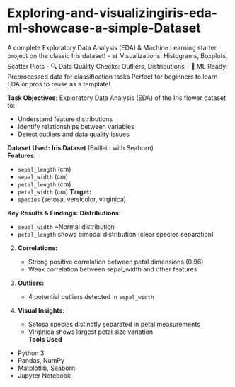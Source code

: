 # Exploring-and-visualizingiris-eda-ml-showcase-a-simple-Dataset
A complete Exploratory Data Analysis (EDA) &amp; Machine Learning starter project on the classic Iris dataset!   - 📊 Visualizations: Histograms, Boxplots, Scatter Plots   - 🔍 Data Quality Checks: Outliers, Distributions   - 🤖 ML Ready: Preprocessed data for classification tasks    Perfect for beginners to learn EDA or pros to reuse as a template! 

**Task Objectives:**
Exploratory Data Analysis (EDA) of the Iris flower dataset to:
- Understand feature distributions  
- Identify relationships between variables  
- Detect outliers and data quality issues
  
**Dataset Used:**
**Iris Dataset** (Built-in with Seaborn)  
**Features:**  
- `sepal_length` (cm)  
- `sepal_width` (cm)  
- `petal_length` (cm)  
- `petal_width` (cm)
**Target:**  
- `species` (setosa, versicolor, virginica)
  
**Key Results & Findings:**
**Distributions:**  
   - `sepal_width` ~Normal distribution  
   - `petal_length` shows bimodal distribution (clear species separation)  

2. **Correlations:**  
   - Strong positive correlation between petal dimensions (0.96)  
   - Weak correlation between sepal_width and other features  

3. **Outliers:**  
   - 4 potential outliers detected in `sepal_width`  

4. **Visual Insights:**  
   - Setosa species distinctly separated in petal measurements  
   - Virginica shows largest petal size variation  
**Tools Used**
- Python 3  
- Pandas, NumPy  
- Matplotlib, Seaborn  
- Jupyter Notebook 
 
